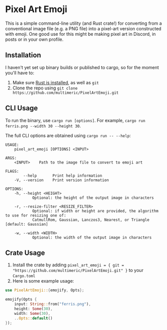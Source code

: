 # Pixel Art Emoji

This is a simple command-line utility (and Rust crate!) for converting from a conventional image file (e.g. a PNG file) into a pixel-art version constructed with emoji.
One good use for this might be making pixel art in Discord, in posts or in your own profile.

## Installation

I haven't yet set up binary builds or published to cargo, so for the moment you'll have to:

1. Make sure [Rust is installed](https://www.rust-lang.org/tools/install), as well as `git`
2. Clone the repo using `git clone https://github.com/multimeric/PixelArtEmoji.git`

## CLI Usage
To run the binary, use `cargo run [options]`. For example, `cargo run ferris.png --width 30 --height 30`.

The full CLI options are obtained using `cargo run -- --help`:
```
USAGE:
    pixel_art_emoji [OPTIONS] <INPUT>

ARGS:
    <INPUT>    Path to the image file to convert to emoji art

FLAGS:
        --help       Print help information
    -V, --version    Print version information

OPTIONS:
    -h, --height <HEIGHT>
            Optional: the height of the output image in characters

    -r, --resize-filter <RESIZE_FILTER>
            Optional: if width or height are provided, the algorithm to use for resizing one of:
            CatmullRom, Gaussian, Lanczos3, Nearest, or Triangle [default: Gaussian]

    -w, --width <WIDTH>
            Optional: the width of the output image in characters
```

## Crate Usage

1. Install the crate by adding `pixel_art_emoji = { git = "https://github.com/multimeric/PixelArtEmoji.git" }` to your `Cargo.toml`
2. Here is some example usage:
```rust
use PixelArtEmoji::{emojify, Opts};

emojify(Opts {
    input: String::from("ferris.png"),
    height: Some(30),
    width: Some(30),
    ..Opts::default()
});
```